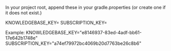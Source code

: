 In your project root, append these in your gradle.properties (or create one if it does not exist.)

KNOWLEDGEBASE_KEY=<your knowledgebase key in double quotations>
SUBSCRIPTION_KEY=<your subscription key in double quotations>

Example:
KNOWLEDGEBASE_KEY="e8146937-83ed-4adf-bb61-17e642b1748e"
SUBSCRIPTION_KEY="a74ef79972bc4069b20d7763be26c8b6"
